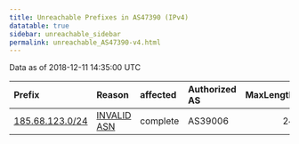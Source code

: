 ```yaml
---
title: Unreachable Prefixes in AS47390 (IPv4)
datatable: true
sidebar: unreachable_sidebar
permalink: unreachable_AS47390-v4.html
---
```


Data as of 2018-12-11 14:35:00 UTC


<div class="datatable-begin"></div>

| Prefix                                                   | Reason                                                                                                 | affected   | Authorized AS   |   MaxLength | Anchor                                         |   unreachable /24s |
|:---------------------------------------------------------|:-------------------------------------------------------------------------------------------------------|:-----------|:----------------|------------:|:-----------------------------------------------|-------------------:|
| [185.68.123.0/24](https://stat.ripe.net/185.68.123.0/24) | [INVALID ASN](https://rpki-validator.ripe.net/announcement-preview?asn=AS47390&prefix=185.68.123.0/24) | complete   | AS39006         |          24 | [RIPE](unreachable_RIPE_NCC_RPKI_Root-v4.html) |                  1 |

<div class="datatable-end"></div>